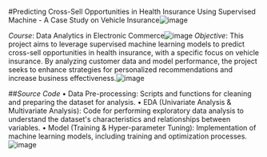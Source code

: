 #Predicting Cross-Sell Opportunities in Health Insurance Using Supervised Machine - A Case Study on Vehicle Insurance![image](https://github.com/user-attachments/assets/a0251abe-fe0f-4ce0-9077-57ef7484a549)

*Course*: Data Analytics in Electronic Commerce![image](https://github.com/user-attachments/assets/acb38e8a-2a23-465b-b1df-35167df5062d)
*Objective*: This project aims to leverage supervised machine learning models to predict cross-sell opportunities in health insurance, with a specific focus on vehicle insurance. By analyzing customer data and model performance, the project seeks to enhance strategies for personalized recommendations and increase business effectiveness.![image](https://github.com/user-attachments/assets/6fac2d7b-78f4-4040-9dbb-51602e58a405)

##*Source Code*
•	Data Pre-processing: Scripts and functions for cleaning and preparing the dataset for analysis.
•	EDA (Univariate Analysis & Multivariate Analysis): Code for performing exploratory data analysis to understand the dataset's characteristics and relationships between variables.
•	Model (Training & Hyper-parameter Tuning): Implementation of machine learning models, including training and optimization processes.
![image](https://github.com/user-attachments/assets/96250056-5536-464d-aa5e-f911af8ad311)
